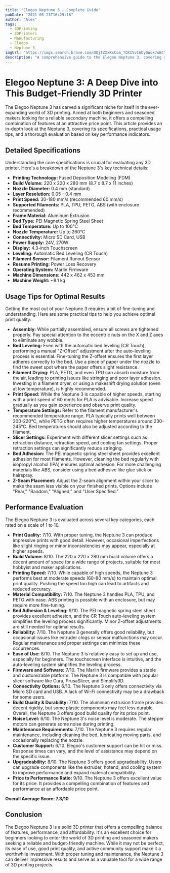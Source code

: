 ```yaml
---
title: "Elegoo Neptune 3 - Complete Guide"
pubDate: "2021-05-23T16:29:16"
author: "Alex"
tags:
  - 3DPrinting
  - 3DPrinters
  - Manufacturing
  - Elegoo
  - Neptune 3
imgUrl: "https://imgs.search.brave.com/DQjTZXxKsCcm_TQXIVvI6Dy0Wok7uBCYSH0VAowSRhQ/rs:fit:860:0:0:0/g:ce/aHR0cHM6Ly9nemhs/cy5hdC9pLzk2LzEx/LzI5Mjk2MTEtbTAu/anBn"
description: "A comprehensive guide to the Elegoo Neptune 3, covering specifications, usage tips, and comparisons with similar products."
---
```


# Elegoo Neptune 3: A Deep Dive into This Budget-Friendly 3D Printer

The Elegoo Neptune 3 has carved a significant niche for itself in the ever-expanding world of 3D printing. Aimed at both beginners and seasoned makers looking for a reliable secondary machine, it offers a compelling combination of features at an attractive price point. This article provides an in-depth look at the Neptune 3, covering its specifications, practical usage tips, and a thorough evaluation based on key performance indicators.

## Detailed Specifications

Understanding the core specifications is crucial for evaluating any 3D printer. Here's a breakdown of the Neptune 3's key technical details:

*   **Printing Technology:** Fused Deposition Modeling (FDM)
*   **Build Volume:** 220 x 220 x 280 mm (8.7 x 8.7 x 11 inches)
*   **Nozzle Diameter:** 0.4 mm (standard)
*   **Layer Resolution:** 0.05 - 0.4 mm
*   **Print Speed:** 30-180 mm/s (recommended 60 mm/s)
*   **Supported Filaments:** PLA, TPU, PETG, ABS (with enclosure recommended)
*   **Frame Material:** Aluminum Extrusion
*   **Bed Type:** PEI Magnetic Spring Steel Sheet
*   **Bed Temperature:** Up to 100°C
*   **Nozzle Temperature:** Up to 260°C
*   **Connectivity:** Micro SD Card, USB
*   **Power Supply:** 24V, 270W
*   **Display:** 4.3-inch Touchscreen
*   **Leveling:** Automatic Bed Leveling (CR Touch)
*   **Filament Sensor:** Filament Runout Sensor
*   **Resume Printing:** Power Loss Recovery
*   **Operating System:** Marlin Firmware
*   **Machine Dimensions:** 442 x 462 x 453 mm
*   **Machine Weight:** ~8.1 kg

## Usage Tips for Optimal Results

Getting the most out of your Neptune 3 requires a bit of fine-tuning and understanding. Here are some practical tips to help you achieve optimal print quality:

*   **Assembly:** While partially assembled, ensure all screws are tightened properly.  Pay special attention to the eccentric nuts on the X and Z axes to eliminate any wobble.
*   **Bed Leveling:**  Even with the automatic bed leveling (CR Touch), performing a manual "Z-Offset" adjustment after the auto-leveling process is essential. Fine-tuning the Z-offset ensures the first layer adheres correctly to the bed.  Use a piece of paper under the nozzle to find the sweet spot where the paper offers slight resistance.
*   **Filament Drying:**  PLA, PETG, and even TPU can absorb moisture from the air, leading to printing issues like stringing and poor layer adhesion.  Investing in a filament dryer, or using a makeshift drying solution (oven at low temperature), is highly recommended.
*   **Print Speed:** While the Neptune 3 is capable of higher speeds, starting with a print speed of 60 mm/s for PLA is advisable. Increase speed gradually as you gain experience and observe print quality.
*   **Temperature Settings:**  Refer to the filament manufacturer's recommended temperature range. PLA typically prints well between 200-220°C, while PETG often requires higher temperatures around 230-245°C. Bed temperatures should also be adjusted according to the filament.
*   **Slicer Settings:** Experiment with different slicer settings such as retraction distance, retraction speed, and cooling fan settings. Proper retraction settings can significantly reduce stringing.
*   **Bed Adhesion:** The PEI magnetic spring steel sheet provides excellent adhesion for most filaments. However, cleaning the bed regularly with isopropyl alcohol (IPA) ensures optimal adhesion. For more challenging materials like ABS, consider using a bed adhesive like glue stick or hairspray.
*   **Z-Seam Placement:** Adjust the Z-seam alignment within your slicer to make the seam less visible on your finished prints. Options include "Rear," "Random," "Aligned," and "User Specified."

## Performance Evaluation

The Elegoo Neptune 3 is evaluated across several key categories, each rated on a scale of 1 to 10.

*   **Print Quality:** 7/10.  With proper tuning, the Neptune 3 can produce impressive prints with good detail. However, occasional imperfections like slight ringing or minor inconsistencies may appear, especially at higher speeds.
*   **Build Volume:** 8/10. The 220 x 220 x 280 mm build volume offers a decent amount of space for a wide range of projects, suitable for most hobbyist and maker applications.
*   **Printing Speed:** 7/10. While capable of high speeds, the Neptune 3 performs best at moderate speeds (60-80 mm/s) to maintain optimal print quality. Pushing the speed too high can lead to artifacts and reduced accuracy.
*   **Material Compatibility:** 7/10.  The Neptune 3 handles PLA, TPU, and PETG with ease. ABS printing is possible with an enclosure, but may require more fine-tuning.
*   **Bed Adhesion & Leveling:** 9/10. The PEI magnetic spring steel sheet provides excellent adhesion, and the CR Touch auto-leveling system simplifies the leveling process significantly. Minor Z-offset adjustments are still needed for optimal results.
*   **Reliability:** 7/10.  The Neptune 3 generally offers good reliability, but occasional issues like extruder clogs or sensor malfunctions may occur. Regular maintenance and proper settings can minimize these occurrences.
*   **Ease of Use:** 8/10. The Neptune 3 is relatively easy to set up and use, especially for beginners. The touchscreen interface is intuitive, and the auto-leveling system simplifies the leveling process.
*   **Firmware and Software:** 7/10. The Marlin firmware provides a stable and customizable platform. The Neptune 3 is compatible with popular slicer software like Cura, PrusaSlicer, and Simplify3D.
*   **Connectivity Options:** 6/10.  The Neptune 3 only offers connectivity via Micro SD card and USB.  A lack of Wi-Fi connectivity may be a drawback for some users.
*   **Build Quality & Durability:** 7/10. The aluminum extrusion frame provides decent rigidity, but some plastic components may feel less durable. Overall, the Neptune 3 offers good build quality for its price point.
*   **Noise Level:** 6/10. The Neptune 3's noise level is moderate. The stepper motors can generate some noise during printing.
*   **Maintenance Requirements:** 7/10. The Neptune 3 requires regular maintenance, including cleaning the bed, lubricating moving parts, and occasionally replacing the nozzle.
*   **Customer Support:** 6/10. Elegoo's customer support can be hit or miss. Response times can vary, and the level of assistance may depend on the specific issue.
*   **Upgradeability:** 8/10. The Neptune 3 offers good upgradeability. Users can upgrade components like the extruder, hotend, and cooling system to improve performance and expand material compatibility.
*   **Price to Performance Ratio:** 9/10. The Neptune 3 offers excellent value for its price. It provides a compelling combination of features and performance at an affordable price point.

**Overall Average Score: 7.3/10**

## Conclusion

The Elegoo Neptune 3 is a solid 3D printer that offers a compelling balance of features, performance, and affordability. It's an excellent choice for beginners looking to enter the world of 3D printing and seasoned makers seeking a reliable and budget-friendly machine. While it may not be perfect, its ease of use, good print quality, and active community support make it a worthwhile investment. With proper tuning and maintenance, the Neptune 3 can deliver impressive results and serve as a valuable tool for a wide range of 3D printing projects.
